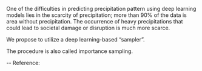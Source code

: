 
One of the difficulties in predicting precipitation pattern using deep learning models lies in the scarcity of precipitation; more than 90% of the data is area without precipitation.
The occurrence of heavy precipitations that could lead to societal damage or disruption is much more scarce.

We propose to utilize a deep learning-based “sampler”.

The procedure is also called importance sampling.

--
Reference:

